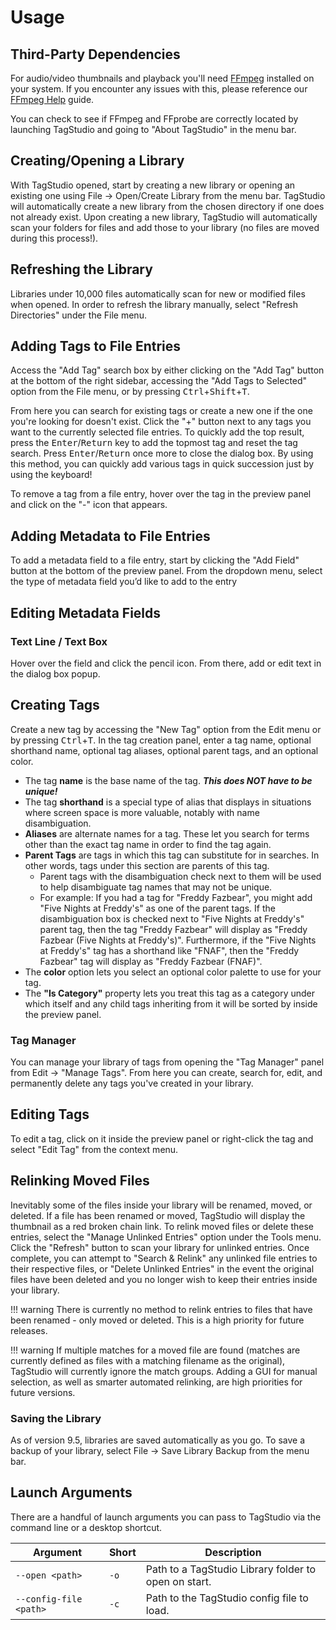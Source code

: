 # Usage

## Third-Party Dependencies

For audio/video thumbnails and playback you'll need [FFmpeg](https://ffmpeg.org/download.html) installed on your system. If you encounter any issues with this, please reference our [FFmpeg Help](./help/ffmpeg.md) guide.

You can check to see if FFmpeg and FFprobe are correctly located by launching TagStudio and going to "About TagStudio" in the menu bar.

## Creating/Opening a Library

With TagStudio opened, start by creating a new library or opening an existing one using File -> Open/Create Library from the menu bar. TagStudio will automatically create a new library from the chosen directory if one does not already exist. Upon creating a new library, TagStudio will automatically scan your folders for files and add those to your library (no files are moved during this process!).

## Refreshing the Library

Libraries under 10,000 files automatically scan for new or modified files when opened. In order to refresh the library manually, select "Refresh Directories" under the File menu.

## Adding Tags to File Entries

Access the "Add Tag" search box by either clicking on the "Add Tag" button at the bottom of the right sidebar, accessing the "Add Tags to Selected" option from the File menu, or by pressing <kbd>Ctrl</kbd>+<kbd>Shift</kbd>+<kbd>T</kbd>.

From here you can search for existing tags or create a new one if the one you're looking for doesn't exist. Click the "+" button next to any tags you want to the currently selected file entries. To quickly add the top result, press the <kbd>Enter</kbd>/<kbd>Return</kbd> key to add the topmost tag and reset the tag search. Press <kbd>Enter</kbd>/<kbd>Return</kbd> once more to close the dialog box. By using this method, you can quickly add various tags in quick succession just by using the keyboard!

To remove a tag from a file entry, hover over the tag in the preview panel and click on the "-" icon that appears.

## Adding Metadata to File Entries

To add a metadata field to a file entry, start by clicking the "Add Field" button at the bottom of the preview panel. From the dropdown menu, select the type of metadata field you’d like to add to the entry

## Editing Metadata Fields

### Text Line / Text Box

Hover over the field and click the pencil icon. From there, add or edit text in the dialog box popup.

## Creating Tags

Create a new tag by accessing the "New Tag" option from the Edit menu or by pressing <kbd>Ctrl</kbd>+<kbd>T</kbd>. In the tag creation panel, enter a tag name, optional shorthand name, optional tag aliases, optional parent tags, and an optional color.

-   The tag **name** is the base name of the tag. **_This does NOT have to be unique!_**
-   The tag **shorthand** is a special type of alias that displays in situations where screen space is more valuable, notably with name disambiguation.
-   **Aliases** are alternate names for a tag. These let you search for terms other than the exact tag name in order to find the tag again.
-   **Parent Tags** are tags in which this tag can substitute for in searches. In other words, tags under this section are parents of this tag.
    -   Parent tags with the disambiguation check next to them will be used to help disambiguate tag names that may not be unique.
    -   For example: If you had a tag for "Freddy Fazbear", you might add "Five Nights at Freddy's" as one of the parent tags. If the disambiguation box is checked next to "Five Nights at Freddy's" parent tag, then the tag "Freddy Fazbear" will display as "Freddy Fazbear (Five Nights at Freddy's)". Furthermore, if the "Five Nights at Freddy's" tag has a shorthand like "FNAF", then the "Freddy Fazbear" tag will display as "Freddy Fazbear (FNAF)".
-   The **color** option lets you select an optional color palette to use for your tag.
-   The **"Is Category"** property lets you treat this tag as a category under which itself and any child tags inheriting from it will be sorted by inside the preview panel.

### Tag Manager

You can manage your library of tags from opening the "Tag Manager" panel from Edit -> "Manage Tags". From here you can create, search for, edit, and permanently delete any tags you've created in your library.

## Editing Tags

To edit a tag, click on it inside the preview panel or right-click the tag and select "Edit Tag" from the context menu.

## Relinking Moved Files

Inevitably some of the files inside your library will be renamed, moved, or deleted. If a file has been renamed or moved, TagStudio will display the thumbnail as a red broken chain link. To relink moved files or delete these entries, select the "Manage Unlinked Entries" option under the Tools menu. Click the "Refresh" button to scan your library for unlinked entries. Once complete, you can attempt to "Search & Relink" any unlinked file entries to their respective files, or "Delete Unlinked Entries" in the event the original files have been deleted and you no longer wish to keep their entries inside your library.

<!-- prettier-ignore -->
!!! warning
    There is currently no method to relink entries to files that have been renamed - only moved or deleted. This is a high priority for future releases.

<!-- prettier-ignore -->
!!! warning
    If multiple matches for a moved file are found (matches are currently defined as files with a matching filename as the original), TagStudio will currently ignore the match groups. Adding a GUI for manual selection, as well as smarter automated relinking, are high priorities for future versions.

### Saving the Library

As of version 9.5, libraries are saved automatically as you go. To save a backup of your library, select File -> Save Library Backup from the menu bar.

## Launch Arguments

There are a handful of launch arguments you can pass to TagStudio via the command line or a desktop shortcut.

| Argument               | Short | Description                                          |
| ---------------------- | ----- | ---------------------------------------------------- |
| `--open <path>`        | `-o`  | Path to a TagStudio Library folder to open on start. |
| `--config-file <path>` | `-c`  | Path to the TagStudio config file to load.           |
